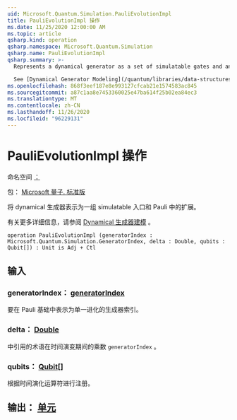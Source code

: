 ```yaml
---
uid: Microsoft.Quantum.Simulation.PauliEvolutionImpl
title: PauliEvolutionImpl 操作
ms.date: 11/25/2020 12:00:00 AM
ms.topic: article
qsharp.kind: operation
qsharp.namespace: Microsoft.Quantum.Simulation
qsharp.name: PauliEvolutionImpl
qsharp.summary: >-
  Represents a dynamical generator as a set of simulatable gates and an expansion in the Pauli basis.

  See [Dynamical Generator Modeling](/quantum/libraries/data-structures#dynamical-generator-modeling) for more details.
ms.openlocfilehash: 868f3eef187e8e993127cfcab21e1574583ac845
ms.sourcegitcommit: a87c1aa8e7453360025e47ba614f25b02ea84ec3
ms.translationtype: MT
ms.contentlocale: zh-CN
ms.lasthandoff: 11/26/2020
ms.locfileid: "96229131"
---
```

# <a name="paulievolutionimpl-operation"></a>PauliEvolutionImpl 操作

命名空间 [：](xref:Microsoft.Quantum.Simulation)

包： [Microsoft 量子. 标准版](https://nuget.org/packages/Microsoft.Quantum.Standard)


将 dynamical 生成器表示为一组 simulatable 入口和 Pauli 中的扩展。

有关更多详细信息，请参阅 [Dynamical 生成器建模](/quantum/libraries/data-structures#dynamical-generator-modeling) 。

```qsharp
operation PauliEvolutionImpl (generatorIndex : Microsoft.Quantum.Simulation.GeneratorIndex, delta : Double, qubits : Qubit[]) : Unit is Adj + Ctl
```


## <a name="input"></a>输入

### <a name="generatorindex--generatorindex"></a>generatorIndex： [generatorIndex](xref:Microsoft.Quantum.Simulation.GeneratorIndex)

要在 Pauli 基础中表示为单一进化的生成器索引。


### <a name="delta--double"></a>delta： [Double](xref:microsoft.quantum.lang-ref.double)

中引用的术语在时间演变期间的乘数 `generatorIndex` 。


### <a name="qubits--qubit"></a>qubits： [Qubit](xref:microsoft.quantum.lang-ref.qubit)[]

根据时间演化运算符进行注册。



## <a name="output--unit"></a>输出： [单元](xref:microsoft.quantum.lang-ref.unit)

